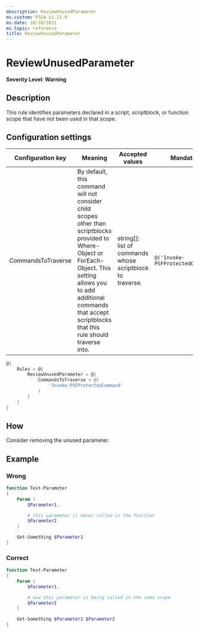 ```yaml
---
description: ReviewUnusedParameter
ms.custom: PSSA v1.21.0
ms.date: 10/18/2021
ms.topic: reference
title: ReviewUnusedParameter
---
```

# ReviewUnusedParameter

**Severity Level: Warning**

## Description

This rule identifies parameters declared in a script, scriptblock, or function scope that have not
been used in that scope.

## Configuration settings

|Configuration key|Meaning|Accepted values|Mandatory|Example|
|---|---|---|---|---|
|CommandsToTraverse|By default, this command will not consider child scopes other than scriptblocks provided to Where-Object or ForEach-Object. This setting allows you to add additional commands that accept scriptblocks that this rule should traverse into.|string[]: list of commands whose scriptblock to traverse.|`@('Invoke-PSFProtectedCommand')`|

```powershell
@{
    Rules = @{
        ReviewUnusedParameter = @{
            CommandsToTraverse = @(
                'Invoke-PSFProtectedCommand'
            )
        }
    }
}
```

## How

Consider removing the unused parameter.

## Example

### Wrong

```powershell
function Test-Parameter
{
    Param (
        $Parameter1,

        # this parameter is never called in the function
        $Parameter2
    )

    Get-Something $Parameter1
}
```

### Correct

```powershell
function Test-Parameter
{
    Param (
        $Parameter1,

        # now this parameter is being called in the same scope
        $Parameter2
    )

    Get-Something $Parameter1 $Parameter2
}
```
